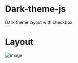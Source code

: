 # Dark-theme-js
Dark theme layout with checkbox.

# Layout
![image](https://user-images.githubusercontent.com/31220608/79776713-214ca380-8304-11ea-9841-74f5e30342a8.png)
